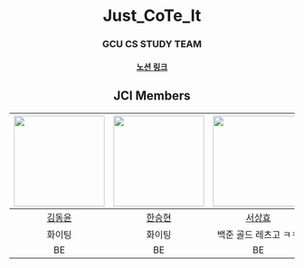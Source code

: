 <div align=center>

# Just_CoTe_It

### GCU CS STUDY TEAM
#### [노션 링크](https://www.notion.so/Just-CoTe-It-168b57869061808b84a5c7c9aadcff0d)

## JCI Members
<img width="160px" src="https://avatars.githubusercontent.com/u/105594739?v=4"/> | <img width="160px" src="https://avatars.githubusercontent.com/u/106726806?v=4"/> | <img width="160px" src="https://avatars.githubusercontent.com/u/106726806?v=4"/> | <img width="160px" src="https://avatars.githubusercontent.com/u/106726806?v=4"/> | <img width="160px" src="https://avatars.githubusercontent.com/u/106726806?v=4"/> |
|:-----:|:-----:|:-----:|:-----:|:-----:|
|[김동윤](https://github.com/dyk-im)|[한승현](https://github.com/1winhyun)|[서상효](https://github.com/seoshinehyo)| [황세빈](https://github.com/Hwang-sebin)| [이지훈](https://github.com/huncozyboy)|
|화이팅|화이팅|백준 골드 레츠고 ㅋㅋ|화이팅|화이팅|
|BE|BE|BE|BE|BE|

</div>
<br/>
